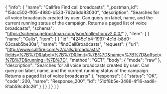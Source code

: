 {
  "info": {
    "name": "Callfire Find call broadcasts",
    "_postman_id": "15dcc502-ff05-4980-b533-762a6dd83030",
    "description": "Searches for all voice broadcasts created by user. Can query on label, name, and the current running status of the campaign. Returns a paged list of voice broadcasts",
    "schema": "https://schema.getpostman.com/json/collection/v2.0.0/"
  },
  "item": [
    {
      "name": "Calls",
      "item": [
        {
          "id": "4245c1b4-1997-4c1d-b8d0-63caab5be30a",
          "name": "findCallBroadcasts",
          "request": {
            "url": "http://www.callfire.com/v2/calls/broadcasts?fields=%7B%7D&label=%7B%7D&limit=%7B%7D&name=%7B%7D&offset=%7B%7D&running=%7B%7D",
            "method": "GET",
            "body": {
              "mode": "raw"
            },
            "description": "Searches for all voice broadcasts created by user. Can query on label, name, and the current running status of the campaign. Returns a paged list of voice broadcasts"
          },
          "response": [
            {
              "status": "OK",
              "code": 200,
              "name": "Response_200",
              "id": "51df8b5e-3488-4f16-aad8-81ab59c40c26"
            }
          ]
        }
      ]
    }
  ]
}